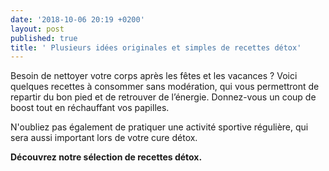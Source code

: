 ```yaml
---
date: '2018-10-06 20:19 +0200'
layout: post
published: true
title: ' Plusieurs idées originales et simples de recettes détox'
---
```

Besoin de nettoyer votre corps après les fêtes et les vacances ? Voici quelques recettes à consommer sans modération, qui vous permettront de repartir du bon pied et de retrouver de l’énergie. Donnez-vous un coup de boost tout en réchauffant vos papilles.

N'oubliez pas également de pratiquer une activité sportive régulière, qui sera aussi important lors de votre cure détox. 

**Découvrez notre sélection de recettes détox.**